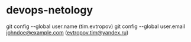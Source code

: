 # devops-netology

git config --global user.name (tim.evtropov)
git config --global user.email johndoe@example.com (evtropov.tim@yandex.ru)
